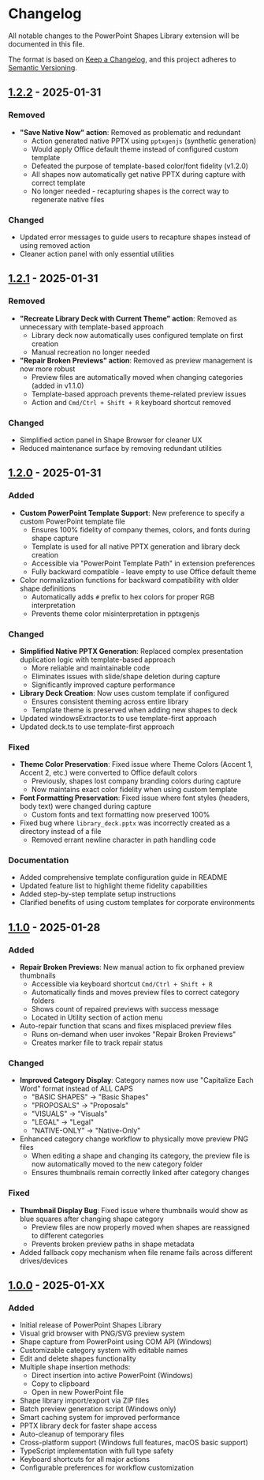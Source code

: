 # Changelog

All notable changes to the PowerPoint Shapes Library extension will be documented in this file.

The format is based on [Keep a Changelog](https://keepachangelog.com/en/1.0.0/),
and this project adheres to [Semantic Versioning](https://semver.org/spec/v2.0.0.html).

## [1.2.2] - 2025-01-31

### Removed
- **"Save Native Now" action**: Removed as problematic and redundant
  - Action generated native PPTX using `pptxgenjs` (synthetic generation)
  - Would apply Office default theme instead of configured custom template
  - Defeated the purpose of template-based color/font fidelity (v1.2.0)
  - All shapes now automatically get native PPTX during capture with correct template
  - No longer needed - recapturing shapes is the correct way to regenerate native files

### Changed
- Updated error messages to guide users to recapture shapes instead of using removed action
- Cleaner action panel with only essential utilities

## [1.2.1] - 2025-01-31

### Removed
- **"Recreate Library Deck with Current Theme" action**: Removed as unnecessary with template-based approach
  - Library deck now automatically uses configured template on first creation
  - Manual recreation no longer needed
- **"Repair Broken Previews" action**: Removed as preview management is now more robust
  - Preview files are automatically moved when changing categories (added in v1.1.0)
  - Template-based approach prevents theme-related preview issues
  - Action and `Cmd/Ctrl + Shift + R` keyboard shortcut removed

### Changed
- Simplified action panel in Shape Browser for cleaner UX
- Reduced maintenance surface by removing redundant utilities

## [1.2.0] - 2025-01-31

### Added
- **Custom PowerPoint Template Support**: New preference to specify a custom PowerPoint template file
  - Ensures 100% fidelity of company themes, colors, and fonts during shape capture
  - Template is used for all native PPTX generation and library deck creation
  - Accessible via "PowerPoint Template Path" in extension preferences
  - Fully backward compatible - leave empty to use Office default theme
- Color normalization functions for backward compatibility with older shape definitions
  - Automatically adds `#` prefix to hex colors for proper RGB interpretation
  - Prevents theme color misinterpretation in pptxgenjs

### Changed
- **Simplified Native PPTX Generation**: Replaced complex presentation duplication logic with template-based approach
  - More reliable and maintainable code
  - Eliminates issues with slide/shape deletion during capture
  - Significantly improved capture performance
- **Library Deck Creation**: Now uses custom template if configured
  - Ensures consistent theming across entire library
  - Template theme is preserved when adding new shapes to deck
- Updated windowsExtractor.ts to use template-first approach
- Updated deck.ts to use template-first approach

### Fixed
- **Theme Color Preservation**: Fixed issue where Theme Colors (Accent 1, Accent 2, etc.) were converted to Office default colors
  - Previously, shapes lost company branding colors during capture
  - Now maintains exact color fidelity when using custom template
- **Font Formatting Preservation**: Fixed issue where font styles (headers, body text) were changed during capture
  - Custom fonts and text formatting now preserved 100%
- Fixed bug where `library_deck.pptx` was incorrectly created as a directory instead of a file
  - Removed errant newline character in path handling code

### Documentation
- Added comprehensive template configuration guide in README
- Updated feature list to highlight theme fidelity capabilities
- Added step-by-step template setup instructions
- Clarified benefits of using custom templates for corporate environments

## [1.1.0] - 2025-01-28

### Added
- **Repair Broken Previews**: New manual action to fix orphaned preview thumbnails
  - Accessible via keyboard shortcut `Cmd/Ctrl + Shift + R`
  - Automatically finds and moves preview files to correct category folders
  - Shows count of repaired previews with success message
  - Located in Utility section of action menu
- Auto-repair function that scans and fixes misplaced preview files
  - Runs on-demand when user invokes "Repair Broken Previews"
  - Creates marker file to track repair status

### Changed
- **Improved Category Display**: Category names now use "Capitalize Each Word" format instead of ALL CAPS
  - "BASIC SHAPES" → "Basic Shapes"
  - "PROPOSALS" → "Proposals"
  - "VISUALS" → "Visuals"
  - "LEGAL" → "Legal"
  - "NATIVE-ONLY" → "Native-Only"
- Enhanced category change workflow to physically move preview PNG files
  - When editing a shape and changing its category, the preview file is now automatically moved to the new category folder
  - Ensures thumbnails remain correctly linked after category changes

### Fixed
- **Thumbnail Display Bug**: Fixed issue where thumbnails would show as blue squares after changing shape category
  - Preview files are now properly moved when shapes are reassigned to different categories
  - Prevents broken preview paths in shape metadata
- Added fallback copy mechanism when file rename fails across different drives/devices

## [1.0.0] - 2025-01-XX

### Added
- Initial release of PowerPoint Shapes Library
- Visual grid browser with PNG/SVG preview system
- Shape capture from PowerPoint using COM API (Windows)
- Customizable category system with editable names
- Edit and delete shapes functionality
- Multiple shape insertion methods:
  - Direct insertion into active PowerPoint (Windows)
  - Copy to clipboard
  - Open in new PowerPoint file
- Shape library import/export via ZIP files
- Batch preview generation script (Windows only)
- Smart caching system for improved performance
- PPTX library deck for faster shape access
- Auto-cleanup of temporary files
- Cross-platform support (Windows full features, macOS basic support)
- TypeScript implementation with full type safety
- Keyboard shortcuts for all major actions
- Configurable preferences for workflow customization

[1.2.2]: https://github.com/yourusername/shapes-library/compare/v1.2.1...v1.2.2
[1.2.1]: https://github.com/yourusername/shapes-library/compare/v1.2.0...v1.2.1
[1.2.0]: https://github.com/yourusername/shapes-library/compare/v1.1.0...v1.2.0
[1.1.0]: https://github.com/yourusername/shapes-library/compare/v1.0.0...v1.1.0
[1.0.0]: https://github.com/yourusername/shapes-library/releases/tag/v1.0.0
